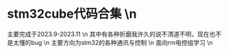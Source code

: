 # stm32cube代码合集 \n
主要完成于2023.9-2023.11 \n
其中有各种折磨我许久的说不清道不明，现在也不是太懂的bug \n
主要方向为stm32的各种通讯与控制 \n 
面向rm电控组学习 \n
